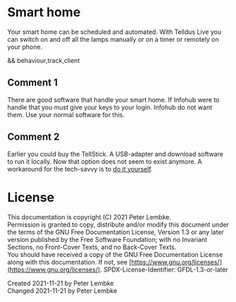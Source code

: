 # Smart home
Your smart home can be scheduled and automated.
With Telldus Live you can switch on and off all the lamps manually or on a timer or remotely on your phone.

&& behaviour,track,client

## Comment 1
There are good software that handle your smart home. If Infohub were to handle that you must give your keys to your login. Infohub do not want them.
Use your normal software for this.

## Comment 2
Earlier you could buy the TellStick. A USB-adapter and download software to run it locally. Now that option does not seem to exist anymore.
A workaround for the tech-savvy is to [do it yourself](https://www.instructables.com/Super-Simple-Raspberry-Pi-433MHz-Home-Automation/).

# License
This documentation is copyright (C) 2021 Peter Lembke.  
Permission is granted to copy, distribute and/or modify this document under the terms of the GNU Free Documentation License, Version 1.3 or any later version published by the Free Software Foundation; with no Invariant Sections, no Front-Cover Texts, and no Back-Cover Texts.  
You should have received a copy of the GNU Free Documentation License along with this documentation. If not, see [https://www.gnu.org/licenses/](https://www.gnu.org/licenses/).  SPDX-License-Identifier: GFDL-1.3-or-later

Created 2021-11-21 by Peter Lembke  
Changed 2021-11-21 by Peter Lembke  
